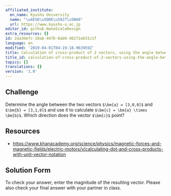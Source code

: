 ```yaml
---
affiliated_institute:
  en_name: Kyushu University
  name: "\u4E5D\u5DDE\u5927\u5B66"
  url: https://www.kyushu-u.ac.jp
editor_id: github.NanoScaleDesign
extra_resources: {}
id: 2aa3defc-10ab-447b-8ab6-d62f2a631c1f
language: en
modified: '2019-04-01T04:19:18.963959Z'
title: Calculation of cross-product of 2 vectors, using the angle between them
title_id: calculation-of-cross-product-of-2-vectors-using-the-angle-between-them
topics: []
translations: {}
version: '1.0'
---
```


## Challenge
Determine the angle between the two vectors `$\bm{a} = [3,0,0]$` and `$\bm{b} = [3,1,0]$` and use it to calculate `$\bm{c} = \bm{a} \times \bm{b}$`. Which direction does the vector `$\bm{c}$` point?


## Resources
- https://www.khanacademy.org/science/physics/magnetic-forces-and-magnetic-fields/electric-motors/v/calculating-dot-and-cross-products-with-unit-vector-notation


## Solution Form
To check your answer, enter the magnitude of the resulting vector. Please also check your final answer with your partner in class.


